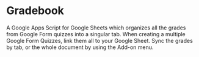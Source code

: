 # Gradebook
A Google Apps Script for Google Sheets which organizes all the grades from Google Form quizzes into a singular tab. When creating a multiple Google Form Quizzes, link them all to your Google Sheet. Sync the grades by tab, or the whole document by using the Add-on menu.
